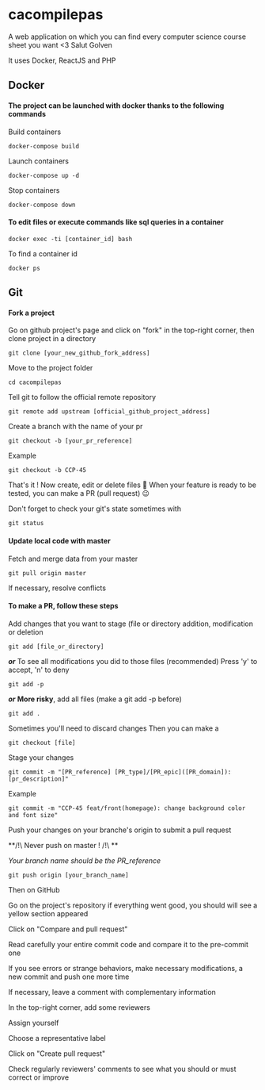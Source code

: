 # cacompilepas
A web application on which you can find every computer science course sheet you want &lt;3
Salut
Golven

It uses Docker, ReactJS and PHP

## Docker

#### The project can be launched with docker thanks to the following commands
Build containers
```
docker-compose build
```
Launch containers
```
docker-compose up -d
```
Stop containers
```
docker-compose down
```

#### To edit files or execute commands like sql queries in a container
```
docker exec -ti [container_id] bash
```
To find a container id
```
docker ps
```


## Git

#### Fork a project
Go on github project's page and click on "fork" in the top-right corner, then clone project in a directory
```
git clone [your_new_github_fork_address]
```
Move to the project folder
```
cd cacompilepas
```
Tell git to follow the official remote repository
```
git remote add upstream [official_github_project_address]
```
Create a branch with the name of your pr
```
git checkout -b [your_pr_reference]
```
Example
```
git checkout -b CCP-45
```
That's it ! Now create, edit or delete files :clap:
When your feature is ready to be tested, you can make a PR (pull request) :wink:

Don't forget to check your git's state sometimes with
```
git status
```

#### Update local code with master
Fetch and merge data from your master
```
git pull origin master
```
If necessary, resolve conflicts

#### To make a PR, follow these steps
Add changes that you want to stage (file or directory addition, modification or deletion
```
git add [file_or_directory]
```
***or***
To see all modifications you did to those files (recommended)
  Press 'y' to accept, 'n' to deny
```
git add -p
```
***or***
**More risky**, add all files (make a git add -p before)
```
git add .
```
Sometimes you'll need to discard changes
Then you can make a
```
git checkout [file]
```
Stage your changes
```
git commit -m "[PR_reference] [PR_type]/[PR_epic]([PR_domain]): [pr_description]"
```
Example
```
git commit -m "CCP-45 feat/front(homepage): change background color and font size"
```
Push your changes on your branche's origin to submit a pull request

**/!\ Never push on master ! /!\ **

_Your branch name should be the PR_reference_
```
git push origin [your_branch_name]
```
Then on GitHub

Go on the project's repository if everything went good, you should will see a yellow section appeared

Click on "Compare and pull request"

Read carefully your entire commit code and compare it to the pre-commit one

If you see errors or strange behaviors, make necessary modifications, a new commit and push one more time

If necessary, leave a comment with complementary information

In the top-right corner, add some reviewers

Assign yourself

Choose a representative label

Click on "Create pull request"

Check regularly reviewers' comments to see what you should or must correct or improve

